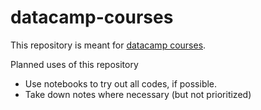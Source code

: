 # datacamp-courses

This repository is meant for [datacamp courses](https://app.datacamp.com/learn).

Planned uses of this repository
- Use notebooks to try out all codes, if possible.
- Take down notes where necessary (but not prioritized)